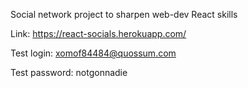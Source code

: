 Social network project to sharpen web-dev React skills

Link: https://react-socials.herokuapp.com/

Test login: xomof84484@quossum.com

Test password: notgonnadie
